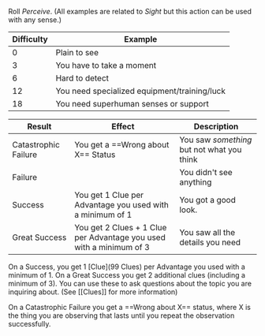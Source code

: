 Roll *Perceive*.
(All examples are related to _Sight_ but this action can be used with any sense.)

| Difficulty | Example                                      |
| ---------- | -------------------------------------------- |
| 0          | Plain to see                                 |
| 3          | You have to take a moment                    |
| 6          | Hard to detect                               |
| 12         | You need specialized equipment/training/luck |
| 18         | You need superhuman senses or support        |

| Result               | Effect                                                              | Description                                |
| -------------------- | ------------------------------------------------------------------- | ------------------------------------------ |
| Catastrophic Failure | You get a ==Wrong about X== Status                                  | You saw _something_ but not what you think |
| Failure              |                                                                     | You didn't see anything                    |
| Success              | You get 1 Clue per Advantage you used with a minimum of 1           | You got a good look.                       |
| Great Success        | You get 2 Clues + 1 Clue per Advantage you used with a minimum of 3 | You saw all the details you need           |

On a Success, you get 1 [Clue](99 Clues) per Advantage you used with a minimum of 1. On a Great Success you get 2 additional clues (including a minimum of 3). You can use these to ask questions about the topic you are inquiring about. (See [[Clues]] for more information)

On a Catastrophic Failure you get a ==Wrong about X== status, where X is the thing you are observing that lasts until you repeat the observation successfully.